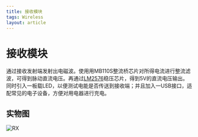 ```yaml
---
title: 接收模块
tags: Wireless
layout: article
---
```


接收模块
======

通过接收发射端发射出电磁波。使用用MB110S整流桥芯片对所得电流进行整流滤波，可得到脉动直流电压。再通过[LM2576](https://www.ti.com.cn/product/cn/LM2576)稳压芯片，得到5V的直流电压输出。同时引入一板载LED，以便测试电能是否传送到接收端；并且加入一USB接口，适配常见的电子设备，方便对用电器进行充电。

## 实物图
![RX]({{site.url}}/assets/RX.JPG)